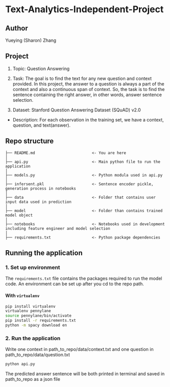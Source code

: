 # Text-Analytics-Independent-Project

## Author
Yueying (Sharon) Zhang


## Project
1. Topic: Question Answering

2. Task: The goal is to find the text for any new question and context provided. In this project, the answer to a question is always a part of the context and also a continuous span of context. So, the task is to find the sentence containing the right answer, in other words, answer sentence selection.

3. Dataset: Stanford Question Answering Dataset (SQuAD) v2.0
- Description: For each observation in the training set, we have a context, question, and text(answer). 

## Repo structure 
```
├── README.md                         <- You are here
│
├── api.py                            <- Main python file to run the application
│
├── models.py                         <- Python modula used in api.py
│
├── infersent.pkl                     <- Sentence encoder pickle, generation process in notebooks
│
├── data                              <- Folder that contains user input data used in prediction
│
├── model                             <- Folder than contains trained model object
│   
├── notebooks                         <- Notebooks used in development including feature engineer and model selection
│
├── requirements.txt                  <- Python package dependencies 
```

## Running the application 
### 1. Set up environment 
The `requirements.txt` file contains the packages required to run the model code. An environment can be set up after you cd to the repo path. 
#### With `virtualenv`
```bash
pip install virtualenv
virtualenv pennylane
source pennylane/bin/activate
pip install -r requirements.txt
python -m spacy download en
```

### 2. Run the application
Write one context in path_to_repo/data/context.txt and one question in path_to_repo/data/question.txt
 ```bash
python api.py
 ```
The predicted answer sentence will be both printed in terminal and saved in path_to_repo as a json file
